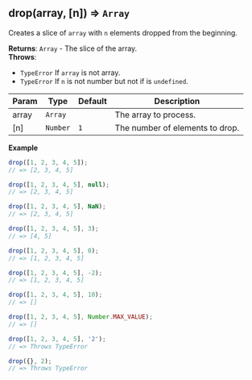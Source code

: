 <a name="drop"></a>

## drop(array, [n]) ⇒ <code>Array</code>
Creates a slice of `array` with `n` elements dropped from the beginning.

**Returns**: <code>Array</code> - The slice of the array.  
**Throws**:

- <code>TypeError</code> If `array` is not array.
- <code>TypeError</code> If `n` is not number but not if is `undefined`.


| Param | Type | Default | Description |
| --- | --- | --- | --- |
| array | <code>Array</code> |  | The array to process. |
| [n] | <code>Number</code> | <code>1</code> | The number of elements to drop. |

**Example**  
```js
drop([1, 2, 3, 4, 5]);
// => [2, 3, 4, 5]

drop([1, 2, 3, 4, 5], null);
// => [2, 3, 4, 5]

drop([1, 2, 3, 4, 5], NaN);
// => [2, 3, 4, 5]

drop([1, 2, 3, 4, 5], 3);
// => [4, 5]

drop([1, 2, 3, 4, 5], 0);
// => [1, 2, 3, 4, 5]

drop([1, 2, 3, 4, 5], -2);
// => [1, 2, 3, 4, 5]

drop([1, 2, 3, 4, 5], 10);
// => []

drop([1, 2, 3, 4, 5], Number.MAX_VALUE);
// => []

drop([1, 2, 3, 4, 5], '2');
// => Throws TypeError

drop({}, 2);
// => Throws TypeError
```
